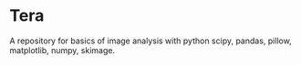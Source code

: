 # Tera
A repository for basics of image analysis with python
scipy, pandas, pillow, matplotlib, numpy, skimage.
